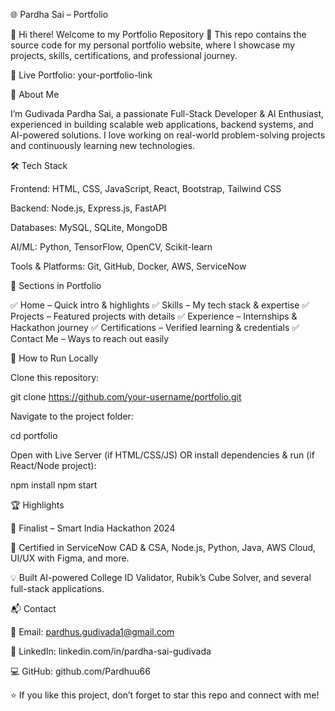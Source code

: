 🌐 Pardha Sai – Portfolio

👋 Hi there! Welcome to my Portfolio Repository 🚀
This repo contains the source code for my personal portfolio website, where I showcase my projects, skills, certifications, and professional journey.

🔗 Live Portfolio: your-portfolio-link

📖 About Me

I’m Gudivada Pardha Sai, a passionate Full-Stack Developer & AI Enthusiast, experienced in building scalable web applications, backend systems, and AI-powered solutions.
I love working on real-world problem-solving projects and continuously learning new technologies.

🛠️ Tech Stack

Frontend: HTML, CSS, JavaScript, React, Bootstrap, Tailwind CSS

Backend: Node.js, Express.js, FastAPI

Databases: MySQL, SQLite, MongoDB

AI/ML: Python, TensorFlow, OpenCV, Scikit-learn

Tools & Platforms: Git, GitHub, Docker, AWS, ServiceNow

📂 Sections in Portfolio

✅ Home – Quick intro & highlights
✅ Skills – My tech stack & expertise
✅ Projects – Featured projects with details
✅ Experience – Internships & Hackathon journey
✅ Certifications – Verified learning & credentials
✅ Contact Me – Ways to reach out easily

🚀 How to Run Locally

Clone this repository:

git clone https://github.com/your-username/portfolio.git


Navigate to the project folder:

cd portfolio


Open with Live Server (if HTML/CSS/JS)
OR install dependencies & run (if React/Node project):

npm install
npm start

🏆 Highlights

🎯 Finalist – Smart India Hackathon 2024

📜 Certified in ServiceNow CAD & CSA, Node.js, Python, Java, AWS Cloud, UI/UX with Figma, and more.

💡 Built AI-powered College ID Validator, Rubik’s Cube Solver, and several full-stack applications.

📬 Contact

📧 Email: pardhus.gudivada1@gmail.com

🔗 LinkedIn: linkedin.com/in/pardha-sai-gudivada

💻 GitHub: github.com/Pardhuu66

⭐ If you like this project, don’t forget to star this repo and connect with me!
